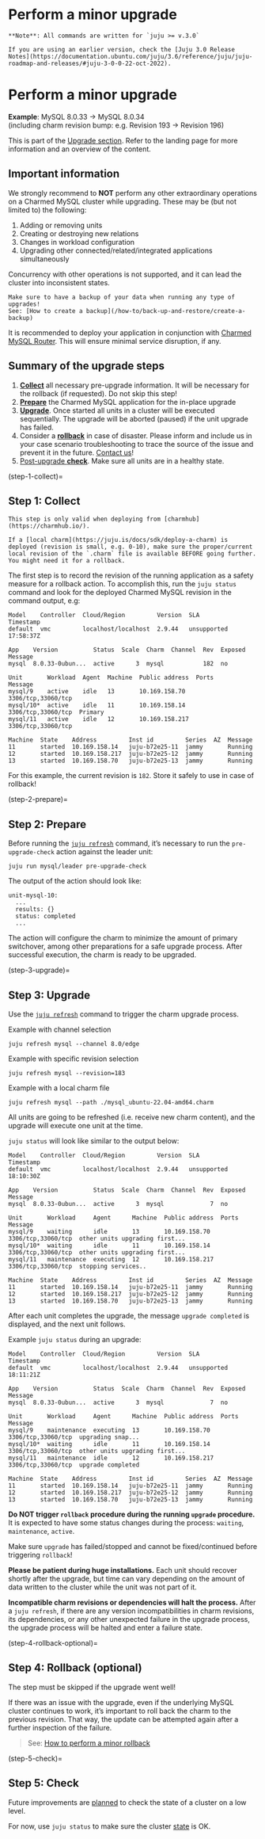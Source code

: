 
# Perform a minor upgrade

```{note}
**Note**: All commands are written for `juju >= v.3.0`

If you are using an earlier version, check the [Juju 3.0 Release Notes](https://documentation.ubuntu.com/juju/3.6/reference/juju/juju-roadmap-and-releases/#juju-3-0-0-22-oct-2022).
```

# Perform a minor upgrade

**Example**: MySQL 8.0.33 -> MySQL 8.0.34<br/>
(including charm revision bump: e.g. Revision 193 -> Revision 196)

This is part of the [Upgrade section](/how-to/upgrade/index). Refer to the landing page for more information and an overview of the content.

## Important information
We strongly recommend to **NOT** perform any other extraordinary operations on a Charmed MySQL cluster while upgrading. These may be (but not limited to) the following:

1. Adding or removing units
2. Creating or destroying new relations
3. Changes in workload configuration
4. Upgrading other connected/related/integrated applications simultaneously

Concurrency with other operations is not supported, and it can lead the cluster into inconsistent states.

```{caution}
Make sure to have a backup of your data when running any type of upgrades!
See: [How to create a backup](/how-to/back-up-and-restore/create-a-backup)
```

It is recommended to deploy your application in conjunction with [Charmed MySQL Router](https://charmhub.io/mysql-router). This will ensure minimal service disruption, if any.

## Summary of the upgrade steps

1. [**Collect**](step-1-collect) all necessary pre-upgrade information. It will be necessary for the rollback (if requested). Do not skip this step!
2. [**Prepare**](step-2-prepare) the Charmed MySQL application for the in-place upgrade
3. [**Upgrade**](step-3-upgrade). Once started all units in a cluster will be executed sequentially. The upgrade will be aborted (paused) if the unit upgrade has failed.
4. Consider a [**rollback**](step-4-rollback-optional) in case of disaster. Please inform and include us in your case scenario troubleshooting to trace the source of the issue and prevent it in the future. [Contact us](/reference/contacts)!
5. [Post-upgrade **check**](step-5-check). Make sure all units are in a healthy state.

(step-1-collect)=
## Step 1: Collect

```{note}
This step is only valid when deploying from [charmhub](https://charmhub.io/). 

If a [local charm](https://juju.is/docs/sdk/deploy-a-charm) is deployed (revision is small, e.g. 0-10), make sure the proper/current local revision of the `.charm` file is available BEFORE going further. You might need it for a rollback.
```

The first step is to record the revision of the running application as a safety measure for a rollback action. To accomplish this, run the `juju status` command and look for the deployed Charmed MySQL revision in the command output, e.g:

```shell
Model    Controller  Cloud/Region         Version  SLA          Timestamp
default  vmc         localhost/localhost  2.9.44   unsupported  17:58:37Z

App    Version          Status  Scale  Charm  Channel  Rev  Exposed  Message
mysql  8.0.33-0ubun...  active      3  mysql           182  no       

Unit       Workload  Agent  Machine  Public address  Ports               Message
mysql/9    active    idle   13       10.169.158.70   3306/tcp,33060/tcp  
mysql/10*  active    idle   11       10.169.158.14   3306/tcp,33060/tcp  Primary
mysql/11   active    idle   12       10.169.158.217  3306/tcp,33060/tcp  

Machine  State    Address         Inst id         Series  AZ  Message
11       started  10.169.158.14   juju-b72e25-11  jammy       Running
12       started  10.169.158.217  juju-b72e25-12  jammy       Running
13       started  10.169.158.70   juju-b72e25-13  jammy       Running
```

For this example, the current revision is `182`. Store it safely to use in case of rollback!

(step-2-prepare)=
## Step 2: Prepare

Before running the [`juju refresh`](https://juju.is/docs/juju/juju-refresh) command, it’s necessary to run the `pre-upgrade-check` action against the leader unit:

```shell
juju run mysql/leader pre-upgrade-check
```

The output of the action should look like:

```shell
unit-mysql-10:
  ...
  results: {}
  status: completed
  ...
```

The action will configure the charm to minimize the amount of primary switchover, among other preparations for a safe upgrade process. After successful execution, the charm is ready to be upgraded.

(step-3-upgrade)=
## Step 3: Upgrade

Use the [`juju refresh`](https://juju.is/docs/juju/juju-refresh) command to trigger the charm upgrade process.

Example with channel selection

```shell
juju refresh mysql --channel 8.0/edge
```

Example with specific revision selection

```shell
juju refresh mysql --revision=183
```

Example with a local charm file

```shell
juju refresh mysql --path ./mysql_ubuntu-22.04-amd64.charm
```

All units are going to be refreshed (i.e. receive new charm content), and the upgrade will execute one unit at the time. 

`juju status` will look like similar to the output below:

```shell
Model    Controller  Cloud/Region         Version  SLA          Timestamp
default  vmc         localhost/localhost  2.9.44   unsupported  18:10:30Z

App    Version          Status  Scale  Charm  Channel  Rev  Exposed  Message
mysql  8.0.33-0ubun...  active      3  mysql             7  no       

Unit       Workload     Agent      Machine  Public address  Ports               Message
mysql/9    waiting      idle       13       10.169.158.70   3306/tcp,33060/tcp  other units upgrading first...
mysql/10*  waiting      idle       11       10.169.158.14   3306/tcp,33060/tcp  other units upgrading first...
mysql/11   maintenance  executing  12       10.169.158.217  3306/tcp,33060/tcp  stopping services..

Machine  State    Address         Inst id         Series  AZ  Message
11       started  10.169.158.14   juju-b72e25-11  jammy       Running
12       started  10.169.158.217  juju-b72e25-12  jammy       Running
13       started  10.169.158.70   juju-b72e25-13  jammy       Running
```

After each unit completes the upgrade, the message `upgrade completed` is displayed, and the next unit follows.

Example `juju status` during an upgrade:

```shell
Model    Controller  Cloud/Region         Version  SLA          Timestamp
default  vmc         localhost/localhost  2.9.44   unsupported  18:11:21Z

App    Version          Status  Scale  Charm  Channel  Rev  Exposed  Message
mysql  8.0.33-0ubun...  active      3  mysql             7  no       

Unit       Workload     Agent      Machine  Public address  Ports               Message
mysql/9    maintenance  executing  13       10.169.158.70   3306/tcp,33060/tcp  upgrading snap...
mysql/10*  waiting      idle       11       10.169.158.14   3306/tcp,33060/tcp  other units upgrading first...
mysql/11   maintenance  idle       12       10.169.158.217  3306/tcp,33060/tcp  upgrade completed

Machine  State    Address         Inst id         Series  AZ  Message
11       started  10.169.158.14   juju-b72e25-11  jammy       Running
12       started  10.169.158.217  juju-b72e25-12  jammy       Running
13       started  10.169.158.70   juju-b72e25-13  jammy       Running
```

**Do NOT trigger `rollback` procedure during the running `upgrade` procedure.**
It is expected to have some status changes during the process: `waiting`, `maintenance`, `active`. 

Make sure `upgrade` has failed/stopped and cannot be fixed/continued before triggering `rollback`!

**Please be patient during huge installations.**
Each unit should recover shortly after the upgrade, but time can vary depending on the amount of data written to the cluster while the unit was not part of it. 

**Incompatible charm revisions or dependencies will halt the process.**
After a `juju refresh`, if there are any version incompatibilities in charm revisions, its dependencies, or any other unexpected failure in the upgrade process, the upgrade process will be halted and enter a failure state.

(step-4-rollback-optional)=
## Step 4: Rollback (optional)

The step must be skipped if the upgrade went well! 

If there was an issue with the upgrade, even if the underlying MySQL cluster continues to work, it’s important to roll back the charm to the previous revision. That way, the update can be attempted again after a further inspection of the failure. 

> See: [How to perform a minor rollback](/how-to/upgrade/perform-a-minor-rollback) 

(step-5-check)=
## Step 5: Check

Future improvements are [planned](https://warthogs.atlassian.net/browse/DPE-2621) to check the state of a cluster on a low level. 

For now, use `juju status` to make sure the cluster [state](/reference/charm-statuses) is OK.

<!---
**TODOs:**

* Clearly describe "failure state"!!!
* How to check progress of upgrade (is it failed or running?)?
* Hints how to fix failed upgrade? mysql-shell hints....
* Describe pre-upgrade check: free space, etc.
* Hint to add extra unit to upgrade first keeping cluster "safe".
--->

